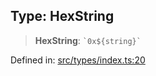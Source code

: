 
## Type: HexString

> **HexString**: `` `0x${string}` ``

Defined in: [src/types/index.ts:20](https://github.com/centrifuge/sdk/blob/1c2f46108a7402bd0630d862d5e722fba9bd83db/src/types/index.ts#L20)
